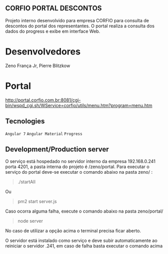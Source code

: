 ## CORFIO PORTAL DESCONTOS

Projeto interno desenvolvido para empresa CORFIO para consulta de descontos do portal dos representantes. O portal realiza a consulta dos dados do progress e exibe em interface Web.

# Desenvolvedores
  Zeno França Jr,
  Pierre Blitzkow
  
# Portal

http://portal.corfio.com.br:8081/cgi-bin/wspd_cgi.sh/WService=corfio/utils/menu.htm?program=menu.htm

## Tecnologies

`Angular 7`
`Angular Material`
`Progress`

## Development/Production server


O serviço está hospedado no servidor interno da empresa 192.168.0.241 porta 4201, a pasta interna do projeto é /zeno/portal. 
Para executar o serviço do portal deve-se executar o comando abaixo na pasta zeno/ :

> ./startAll

Ou

> pm2 start server.js

Caso ocorra alguma falha, execute o comando abaixo na pasta zeno/portal/

> node server 

No caso de utilizar a opção acima o terminal precisa ficar aberto.

O servidor está instalado como serviço e deve subir automaticamente ao reiniciar o servidor .241, em caso de falha basta executar o comando acima 
